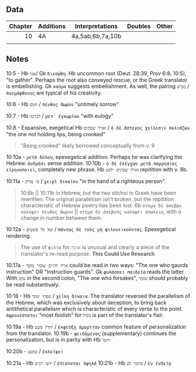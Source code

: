 ## Data
| Chapter   | Additions  | Interpretations  | Doubles          | Other |
| --------: | ---------- | -------          | ---------------- | ----- |
| 10        | 4A         | 4a,5ab,6b,7a,10b |                  |       |
|           |            |                  |                  |       |


## Notes
10:5 - Hb `אגר`/ Gk `διεσώθη`. Hb uncommon root (Deut. 28:39, Prov 6:8; 10:5), "to gather". Perhaps the root also conveyed rescue, or the Greek translator is embellishing. Gk `καῦμα` suggests embellishment. As well, the pairing `מֵבישׁ` / `ἀνεμόφθονος` are typical of his creativity.

10:6 - Hb `חמס` / `πένθος ἄωρον` "untimely sorrow"

10:7 - Hb `לברכה` / `μετ᾽ ἐγκωμίων` "with eulogy"

10:8 - Expansive, exegetical Hb `ואויל שפתים` / `ὁ δὲ ἄστεγος χείλεσιν σκλιάζων` "the one not holding lips, being crooked"
> "Being crooked" likely borrowed conceptually from v. 9

10:10a - `μετὰ δόλου`, epexegetical addition. Perhaps he was clarifying the Hebrew. `ἀνδράσι` sense addition.
10:10b - `ὁ δὲ ἐλέγχων μετὰ παρρησίας εἰρηνοποιεῖ`, completely new phrase. Hb `ואויל שפתים ילבט` repitition with v. 8b.

10:11a - `פי צדיק` / `χειρὶ δικαίου` "in the hand of a righteous person".
> 10:6b || 10:11b in Hebrew, but the two stichoi in Greek have been rewritten. The original parallelism isn't broken, but the repitition characteristic of Hebrew poetry has been lost. 6b `στόμα δὲ ἀσεβῶν καλύψει πένθος ἄωρον` || `στόμα δὲ ἀσεβοῦς καλύψει ἀπώλεια`, with a change in number between them.

10:12a - `ועל כל פשׁעים` / `πάντας δὲ τοὺς μὴ φιλονεικοῦντας`. Epexegetical rendering.
> The use of `φιλία` for `אהבה` is unusual and clearly a piece of the translator's re-read purpose. **This Could Use Research**

10:17a - `ארח להיים שוֹמֵר מוּסָר` could be read in two ways: "The one who gaurds instruction" OR "Instruction guards". Gk `φυλάσσει παιδεία` reads the latter. With `עוֹזֵב` in the second colon, "The one who forsakes", `שׁוֹמֵר` should probably be read substantivaly. 

10:18 - Hb `שפתי שׁקר` / `χείλη δίκαια`. The translator reversed the parallelism of the Hebrew, which was exclusively about deception, to bring back antithetical parallelism which is characteristic of every verse to the point. `ἀφρονέστατοι` "most foolish" for `כסיל` is part of the translator's flair.

10:19a - Hb `יחדל פשׁע` / `ἐκφεύξῃ ἁμαρτίαν` common feature of personalization from the translator.
10:19b - `φειδόμενος` (supplementary) continues the personalization, but is in parity with Hb `חשך`

10:20b - `כמעט` / `ἐκλείψει`

10:21a - Hb `ירעו רבים` / `ἐπίσταται ὑψηλά` 
10:21b - Hb `בחסר לב` / `ἐν ἐνδείᾳ` 

